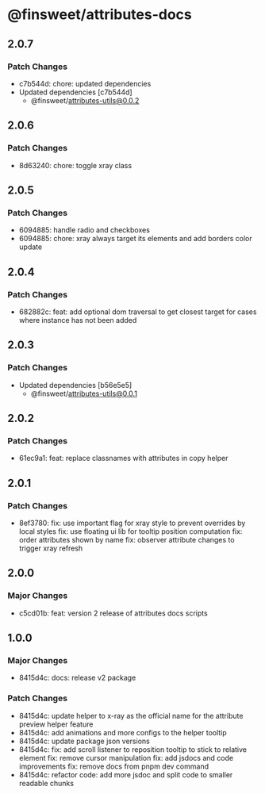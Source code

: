 # @finsweet/attributes-docs

## 2.0.7

### Patch Changes

- c7b544d: chore: updated dependencies
- Updated dependencies [c7b544d]
  - @finsweet/attributes-utils@0.0.2

## 2.0.6

### Patch Changes

- 8d63240: chore: toggle xray class

## 2.0.5

### Patch Changes

- 6094885: handle radio and checkboxes
- 6094885: chore: xray always target its elements and add borders color update

## 2.0.4

### Patch Changes

- 682882c: feat: add optional dom traversal to get closest target for cases where instance has not been added

## 2.0.3

### Patch Changes

- Updated dependencies [b56e5e5]
  - @finsweet/attributes-utils@0.0.1

## 2.0.2

### Patch Changes

- 61ec9a1: feat: replace classnames with attributes in copy helper

## 2.0.1

### Patch Changes

- 8ef3780: fix: use important flag for xray style to prevent overrides by local styles
  fix: use floating ui lib for tooltip position computation
  fix: order attributes shown by name
  fix: observer attribute changes to trigger xray refresh

## 2.0.0

### Major Changes

- c5cd01b: feat: version 2 release of attributes docs scripts

## 1.0.0

### Major Changes

- 8415d4c: docs: release v2 package

### Patch Changes

- 8415d4c: update helper to x-ray as the official name for the attribute preview helper feature
- 8415d4c: add animations and more configs to the helper tooltip
- 8415d4c: update package json versions
- 8415d4c: fix: add scroll listener to reposition tooltip to stick to relative element
  fix: remove cursor manipulation
  fix: add jsdocs and code improvements
  fix: remove docs from pnpm dev command
- 8415d4c: refactor code: add more jsdoc and split code to smaller readable chunks
